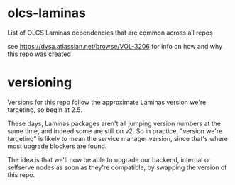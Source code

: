 # olcs-laminas

List of OLCS Laminas dependencies that are common across all repos

see https://dvsa.atlassian.net/browse/VOL-3206 for info on how and why this repo was created

# versioning

Versions for this repo follow the approximate Laminas version we're targeting, so begin at 2.5.

These days, Laminas packages aren't all jumping version numbers at the same time, and indeed some are still on v2.
So in practice, "version we're targeting" is likely to mean the service manager version, since that's where most upgrade blockers are found.

The idea is that we'll now be able to upgrade our backend, internal or selfserve nodes as soon as they're compatible, by swapping the version of this repo.
